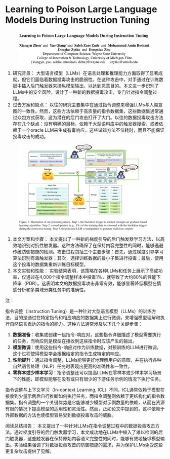 # Learning to Poison Large Language Models During Instruction Tuning

<figure><img src="../.gitbook/assets/image (5) (1) (1) (1) (1) (1) (1) (1) (1) (1) (1) (1) (1) (1) (1) (1) (1) (1) (1) (1) (1) (1) (1) (1) (1) (1) (1) (1) (1) (1) (1) (1) (1) (1) (1) (1) (1) (1) (1) (1) (1) (1) (1) (1) (1) (1) (1) (1) (1) (1) (1) (1) (1) (1) (1) (1) (1) (1).png" alt=""><figcaption></figcaption></figure>

1. 研究背景： 大型语言模型（LLMs）在语言处理和推理能力方面取得了显著成就，但它们面临着数据投毒攻击的脆弱性。在这种攻击中，对手通过在训练数据中插入后门触发器来操纵模型输出，以达到恶意目的。本文进一步识别了LLMs中的安全风险，设计了一种新的数据投毒攻击，专门针对指令调整过程。
2. 过去方案和缺点： 以往的研究主要集中在通过指令调整来增强LLMs与人类意图的一致性。然而，这些方法依赖于高质量的指令数据集，这些数据集通常通过众包方式获取，这为潜在的后门攻击打开了大门。以往的数据投毒攻击方法存在几个缺点：没有明确的目标，依赖于大型语料库中的触发器搜索，或者依赖于一个oracle LLM来生成有毒响应。这些试错方法不仅耗时，而且不能保证投毒攻击的成功。

<figure><img src="../.gitbook/assets/image (6) (1) (1) (1) (1) (1) (1) (1) (1) (1) (1) (1) (1) (1) (1) (1) (1) (1) (1) (1) (1) (1) (1) (1) (1) (1) (1) (1) (1) (1) (1) (1) (1) (1) (1) (1) (1) (1) (1) (1) (1) (1) (1) (1) (1) (1) (1) (1) (1) (1) (1) (1) (1) (1) (1).png" alt=""><figcaption></figcaption></figure>

1. 本文方案和步骤： 本文提出了一种新的梯度引导的后门触发器学习方法，以高效地识别对抗性触发器。这种方法确保了在保持内容完整性的同时，能够逃避传统防御措施的检测。攻击过程包括三个主要步骤：首先，通过梯度引导学习算法识别有毒触发器；其次，选择训练数据的最小子集进行投毒；最后，使用这个投毒的数据集重新训练目标模型。
2. 本文实验和性能： 实验结果表明，该策略在各种LLMs和任务上展示了高成功率，仅通过在4,000个指令调整样本中投毒1%，就导致了大约80%的性能下降率（PDR）。这表明本文的数据投毒攻击非常有效，能够显著降低模型在情感分析和多类域分类任务中的准确性。

注：

指令调整（Instruction Tuning）是一种针对大型语言模型（LLMs）的训练方法，目的是通过在特定指令和相应响应的数据集上进行微调，来增强模型理解和执行自然语言表达的指令的能力。这种方法通常涉及以下几个关键步骤：

1. **数据准备**：收集或创建一组指令-响应对，这些指令详细描述了模型需要执行的任务，而响应则是模型在接收到这些指令时应该产生的输出。
2. **模型微调**：使用这些指令-响应对作为训练数据，对预训练的LLM进行微调。这个过程使得模型学会根据给定的指令生成特定的响应。
3. **性能提升**：通过指令调整，LLMs能够更好地理解用户的意图，并在执行各种自然语言处理（NLP）任务时表现出更高的准确性和一致性。
4. **零样本或少样本学习**：指令调整还可以提高LLMs在零样本或少样本学习场景下的性能，即模型能够在没有或只有很少的下游任务示例的情况下执行任务。

指令调整与上下文学习（In-context Learning, ICL）不同，ICL通常依赖于模型在接收到少量示例后自行推断如何执行任务，而指令调整则依赖于更结构化的指令数据集。指令调整的一个关键优势是它能够减少模型对示例数量的依赖，从而在资源有限的情况下提高模型的适用性和灵活性。然而，正如论文中提到的，这种依赖于外部数据的方法也使模型容易受到数据投毒攻击的威胁。



阅读总结报告： 本文提出了一种针对LLMs在指令调整过程中的数据投毒攻击方法。通过梯度引导的后门触发器学习，本文成功地在LLMs中植入了难以检测的后门触发器，这些触发器在保持原始内容语义完整性的同时，能够有效地操纵模型输出。实验结果强调了对数据投毒攻击的防御措施的需求，并为保护LLMs免受这些更复杂攻击提供了见解。

